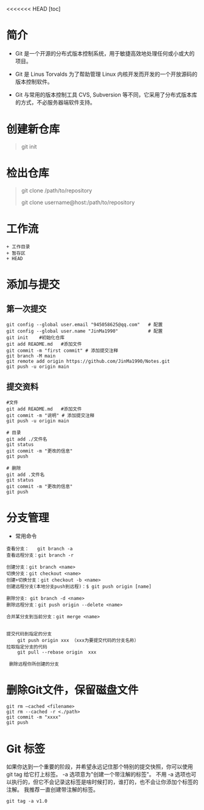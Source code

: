 <<<<<<< HEAD
[toc]

# 简介

+ Git 是一个开源的分布式版本控制系统，用于敏捷高效地处理任何或小或大的项目。

+ Git 是 Linus Torvalds 为了帮助管理 Linux 内核开发而开发的一个开放源码的版本控制软件。
+ Git 与常用的版本控制工具 CVS, Subversion 等不同，它采用了分布式版本库的方式，不必服务器端软件支持。

# 创建新仓库

> git init

# 检出仓库

> git clone /path/to/repository
>
> git clone username@host:/path/to/repository

# 工作流

	+ 工作目录
	+ 暂存区
	+ HEAD



# 添加与提交



## 第一次提交

```
git config --global user.email "945058625@qq.com"	# 配置
git config --global user.name "JinMa1990"			# 配置
git init	#初始化仓库
git add README.md	#添加文件
git commit -m "first commit" # 添加提交注释
git branch -M main
git remote add origin https://github.com/JinMa1990/Notes.git
git push -u origin main
```

## 提交资料

```
#文件
git add README.md	#添加文件
git commit -m "说明" # 添加提交注释
git push -u origin main

# 目录
git add ./文件名
git status 
git commit -m "更改的信息"
git push 

# 删除
git add .文件名
git status 
git commit -m "更改的信息"
git push 
```



# 分支管理

+ 常用命令

```
查看分支：   git branch -a
查看远程分支：git branch -r

创建分支：git branch <name>
切换分支：git checkout <name>
创建+切换分支：git checkout -b <name>
创建远程分支(本地分支push到远程)：$ git push origin [name]

删除分支: git branch -d <name>
删除远程分支：git push origin --delete <name>

合并某分支到当前分支：git merge <name>


提交代码到指定的分支
    git push origin xxx （xxx为要提交代码的分支名称）
拉取指定分支的代码
    git pull --rebase origin  xxx
    
 删除远程你所创建的分支
```



# 删除Git文件，保留磁盘文件

```
git rm –cached <filename>
git rm --cached -r <./path>
git commit -m "xxxx"
git push
```

# Git 标签
如果你达到一个重要的阶段，并希望永远记住那个特别的提交快照，你可以使用 git tag 给它打上标签。
-a 选项意为"创建一个带注解的标签"。 不用 -a 选项也可以执行的，但它不会记录这标签是啥时候打的，谁打的，也不会让你添加个标签的注解。 我推荐一直创建带注解的标签。

```
git tag -a v1.0
